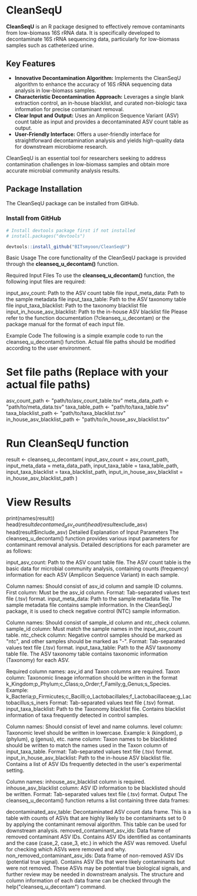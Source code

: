 # CleanSeqU

**CleanSeqU** is an R package designed to effectively remove contaminants from low-biomass 16S rRNA data. It is specifically developed to decontaminate 16S rRNA sequencing data, particularly for low-biomass samples such as catheterized urine.

## Key Features

* **Innovative Decontamination Algorithm:** Implements the CleanSeqU algorithm to enhance the accuracy of 16S rRNA sequencing data analysis in low-biomass samples.
* **Characteristic Decontamination Approach:** Leverages a single blank extraction control, an in-house blacklist, and curated non-biologic taxa information for precise contaminant removal.
* **Clear Input and Output:** Uses an Amplicon Sequence Variant (ASV) count table as input and provides a decontaminated ASV count table as output.
* **User-Friendly Interface:** Offers a user-friendly interface for straightforward decontamination analysis and yields high-quality data for downstream microbiome research.

CleanSeqU is an essential tool for researchers seeking to address contamination challenges in low-biomass samples and obtain more accurate microbial community analysis results.

## Package Installation

The CleanSeqU package can be installed from GitHub.

### Install from GitHub

```R
# Install devtools package first if not installed
# install.packages("devtools")

devtools::install_github("BITsmyoon/CleanSeqU")
```
Basic Usage
The core functionality of the CleanSeqU package is provided through the **cleanseq_u_decontam()** function.

Required Input Files
To use the **cleanseq_u_decontam()** function, the following input files are required:

input_asv_count: Path to the ASV count table file
input_meta_data: Path to the sample metadata file
input_taxa_table: Path to the ASV taxonomy table file
input_taxa_blacklist: Path to the taxonomy blacklist file
input_in_house_asv_blacklist: Path to the in-house ASV blacklist file
Please refer to the function documentation (?cleanseq_u_decontam) or the package manual for the format of each input file.

Example Code
The following is a simple example code to run the cleanseq_u_decontam() function.  Actual file paths should be modified according to the user environment.

# Set file paths (Replace with your actual file paths)
asv_count_path <- "path/to/asv_count_table.tsv"
meta_data_path <- "path/to/meta_data.tsv"
taxa_table_path <- "path/to/taxa_table.tsv"
taxa_blacklist_path <- "path/to/taxa_blacklist.tsv"
in_house_asv_blacklist_path <- "path/to/in_house_asv_blacklist.tsv"

# Run CleanSeqU function
result <- cleanseq_u_decontam(
  input_asv_count = asv_count_path,
  input_meta_data = meta_data_path,
  input_taxa_table = taxa_table_path,
  input_taxa_blacklist = taxa_blacklist_path,
  input_in_house_asv_blacklist = in_house_asv_blacklist_path
)

# View Results
print(names(result))
head(result$decontamed_asv_count)
head(result$exclude_asv)
head(result$include_asv)
Detailed Explanation of Input Parameters
The cleanseq_u_decontam() function provides various input parameters for contaminant removal analysis. Detailed descriptions for each parameter are as follows:

input_asv_count: Path to the ASV count table file. The ASV count table is the basic data for microbial community analysis, containing counts (frequency) information for each ASV (Amplicon Sequence Variant) in each sample.

Column names: Should consist of asv_id column and sample ID columns.
First column: Must be the asv_id column.
Format: Tab-separated values text file (.tsv) format.
input_meta_data: Path to the sample metadata file. The sample metadata file contains sample information. In the CleanSeqU package, it is used to check negative control (NTC) sample information.

Column names: Should consist of sample_id column and ntc_check column.
sample_id column: Must match the sample names in the input_asv_count table.
ntc_check column: Negative control samples should be marked as "ntc", and other samples should be marked as "-".
Format: Tab-separated values text file (.tsv) format.
input_taxa_table: Path to the ASV taxonomy table file. The ASV taxonomy table contains taxonomic information (Taxonomy) for each ASV.

Required column names: asv_id and Taxon columns are required.
Taxon column: Taxonomic lineage information should be written in the format k_Kingdom;p_Phylum;c_Class;o_Order;f_Family;g_Genus;s_Species. Example: k_Bacteria;p_Firmicutes;c_Bacilli;o_Lactobacillales;f_Lactobacillaceae;g_Lactobacillus;s_iners
Format: Tab-separated values text file (.tsv) format.
input_taxa_blacklist: Path to the Taxonomy blacklist file. Contains blacklist information of taxa frequently detected in control samples.

Column names: Should consist of level and name columns.
level column: Taxonomic level should be written in lowercase. Example: k (kingdom), p (phylum), g (genus), etc.
name column: Taxon names to be blacklisted should be written to match the names used in the Taxon column of input_taxa_table.
Format: Tab-separated values text file (.tsv) format.
input_in_house_asv_blacklist: Path to the in-house ASV blacklist file. Contains a list of ASV IDs frequently detected in the user's experimental setting.

Column names: inhouse_asv_blacklist column is required.
inhouse_asv_blacklist column: ASV ID information to be blacklisted should be written.
Format: Tab-separated values text file (.tsv) format.
Output
The cleanseq_u_decontam() function returns a list containing three data frames:

decontaminated_asv_table: Decontaminated ASV count data frame. This is a table with counts of ASVs that are highly likely to be contaminants set to 0 by applying the contaminant removal algorithm. This table can be used for downstream analysis.
removed_contaminant_asv_ids: Data frame of removed contaminant ASV IDs. Contains ASV IDs identified as contaminants and the case (case_2, case_3, etc.) in which the ASV was removed. Useful for checking which ASVs were removed and why.
non_removed_contaminant_asv_ids: Data frame of non-removed ASV IDs (potential true signal). Contains ASV IDs that were likely contaminants but were not removed. These ASVs may be potential true biological signals, and further review may be needed in downstream analysis.
The structure and column information of each data frame can be checked through the help("cleanseq_u_decontam") command.
